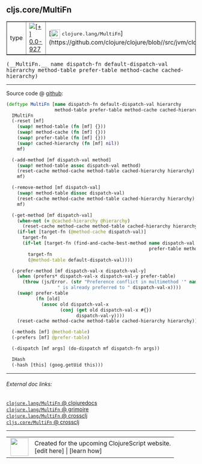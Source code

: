 ## cljs.core/MultiFn



 <table border="1">
<tr>
<td>type</td>
<td><a href="https://github.com/cljsinfo/cljs-api-docs/tree/0.0-927"><img valign="middle" alt="[+] 0.0-927" title="Added in 0.0-927" src="https://img.shields.io/badge/+-0.0--927-lightgrey.svg"></a> </td>
<td>
[<img height="24px" valign="middle" src="http://i.imgur.com/1GjPKvB.png"> <samp>clojure.lang/MultiFn</samp>](https://github.com/clojure/clojure/blob//src/jvm/clojure/lang/MultiFn.java)
</td>
</tr>
</table>


 <samp>
(__MultiFn.__ name dispatch-fn default-dispatch-val hierarchy method-table prefer-table method-cache cached-hierarchy)<br>
</samp>

---







Source code @ [github](https://github.com/clojure/clojurescript/blob/r1513/src/cljs/cljs/core.cljs#L7087-L7134):

```clj
(deftype MultiFn [name dispatch-fn default-dispatch-val hierarchy
                  method-table prefer-table method-cache cached-hierarchy]
  IMultiFn
  (-reset [mf]
    (swap! method-table (fn [mf] {}))
    (swap! method-cache (fn [mf] {}))
    (swap! prefer-table (fn [mf] {}))
    (swap! cached-hierarchy (fn [mf] nil))
    mf)

  (-add-method [mf dispatch-val method]
    (swap! method-table assoc dispatch-val method)
    (reset-cache method-cache method-table cached-hierarchy hierarchy)
    mf)

  (-remove-method [mf dispatch-val]
    (swap! method-table dissoc dispatch-val)
    (reset-cache method-cache method-table cached-hierarchy hierarchy)
    mf)

  (-get-method [mf dispatch-val]
    (when-not (= @cached-hierarchy @hierarchy)
      (reset-cache method-cache method-table cached-hierarchy hierarchy))
    (if-let [target-fn (@method-cache dispatch-val)]
      target-fn
      (if-let [target-fn (find-and-cache-best-method name dispatch-val hierarchy method-table
                                                     prefer-table method-cache cached-hierarchy)]
        target-fn
        (@method-table default-dispatch-val))))

  (-prefer-method [mf dispatch-val-x dispatch-val-y]
    (when (prefers* dispatch-val-x dispatch-val-y prefer-table)
      (throw (js/Error. (str "Preference conflict in multimethod '" name "': " dispatch-val-y
                   " is already preferred to " dispatch-val-x))))
    (swap! prefer-table
           (fn [old]
             (assoc old dispatch-val-x
                    (conj (get old dispatch-val-x #{})
                          dispatch-val-y))))
    (reset-cache method-cache method-table cached-hierarchy hierarchy))

  (-methods [mf] @method-table)
  (-prefers [mf] @prefer-table)

  (-dispatch [mf args] (do-dispatch mf dispatch-fn args))

  IHash
  (-hash [this] (goog.getUid this)))
```

<!--
Repo - tag - source tree - lines:

 <pre>
clojurescript @ r1513
└── src
    └── cljs
        └── cljs
            └── <ins>[core.cljs:7087-7134](https://github.com/clojure/clojurescript/blob/r1513/src/cljs/cljs/core.cljs#L7087-L7134)</ins>
</pre>

-->

---



###### External doc links:

[`clojure.lang/MultiFn` @ clojuredocs](http://clojuredocs.org/clojure.lang/MultiFn)<br>
[`clojure.lang/MultiFn` @ grimoire](http://conj.io/store/v1/org.clojure/clojure/1.7.0-beta3/clj/clojure.lang/MultiFn/)<br>
[`clojure.lang/MultiFn` @ crossclj](http://crossclj.info/fun/clojure.lang/MultiFn.html)<br>
[`cljs.core/MultiFn` @ crossclj](http://crossclj.info/fun/cljs.core.cljs/MultiFn.html)<br>

---

 <table>
<tr><td>
<img valign="middle" align="right" width="48px" src="http://i.imgur.com/Hi20huC.png">
</td><td>
Created for the upcoming ClojureScript website.<br>
[edit here] | [learn how]
</td></tr></table>

[edit here]:https://github.com/cljsinfo/cljs-api-docs/blob/master/cljsdoc/cljs.core_MultiFn.cljsdoc
[learn how]:https://github.com/cljsinfo/cljs-api-docs/wiki/cljsdoc-files

<!--

This information was too distracting to show to readers, but I'll leave it
commented here since it is helpful to:

- pretty-print the data used to generate this document
- and show how to retrieve that data



The API data for this symbol:

```clj
{:ns "cljs.core",
 :name "MultiFn",
 :signature ["[name dispatch-fn default-dispatch-val hierarchy method-table prefer-table method-cache cached-hierarchy]"],
 :history [["+" "0.0-927"]],
 :type "type",
 :full-name-encode "cljs.core_MultiFn",
 :source {:code "(deftype MultiFn [name dispatch-fn default-dispatch-val hierarchy\n                  method-table prefer-table method-cache cached-hierarchy]\n  IMultiFn\n  (-reset [mf]\n    (swap! method-table (fn [mf] {}))\n    (swap! method-cache (fn [mf] {}))\n    (swap! prefer-table (fn [mf] {}))\n    (swap! cached-hierarchy (fn [mf] nil))\n    mf)\n\n  (-add-method [mf dispatch-val method]\n    (swap! method-table assoc dispatch-val method)\n    (reset-cache method-cache method-table cached-hierarchy hierarchy)\n    mf)\n\n  (-remove-method [mf dispatch-val]\n    (swap! method-table dissoc dispatch-val)\n    (reset-cache method-cache method-table cached-hierarchy hierarchy)\n    mf)\n\n  (-get-method [mf dispatch-val]\n    (when-not (= @cached-hierarchy @hierarchy)\n      (reset-cache method-cache method-table cached-hierarchy hierarchy))\n    (if-let [target-fn (@method-cache dispatch-val)]\n      target-fn\n      (if-let [target-fn (find-and-cache-best-method name dispatch-val hierarchy method-table\n                                                     prefer-table method-cache cached-hierarchy)]\n        target-fn\n        (@method-table default-dispatch-val))))\n\n  (-prefer-method [mf dispatch-val-x dispatch-val-y]\n    (when (prefers* dispatch-val-x dispatch-val-y prefer-table)\n      (throw (js/Error. (str \"Preference conflict in multimethod '\" name \"': \" dispatch-val-y\n                   \" is already preferred to \" dispatch-val-x))))\n    (swap! prefer-table\n           (fn [old]\n             (assoc old dispatch-val-x\n                    (conj (get old dispatch-val-x #{})\n                          dispatch-val-y))))\n    (reset-cache method-cache method-table cached-hierarchy hierarchy))\n\n  (-methods [mf] @method-table)\n  (-prefers [mf] @prefer-table)\n\n  (-dispatch [mf args] (do-dispatch mf dispatch-fn args))\n\n  IHash\n  (-hash [this] (goog.getUid this)))",
          :title "Source code",
          :repo "clojurescript",
          :tag "r1513",
          :filename "src/cljs/cljs/core.cljs",
          :lines [7087 7134]},
 :full-name "cljs.core/MultiFn",
 :clj-symbol "clojure.lang/MultiFn"}

```

Retrieve the API data for this symbol:

```clj
;; from Clojure REPL
(require '[clojure.edn :as edn])
(-> (slurp "https://raw.githubusercontent.com/cljsinfo/cljs-api-docs/catalog/cljs-api.edn")
    (edn/read-string)
    (get-in [:symbols "cljs.core/MultiFn"]))
```

-->
